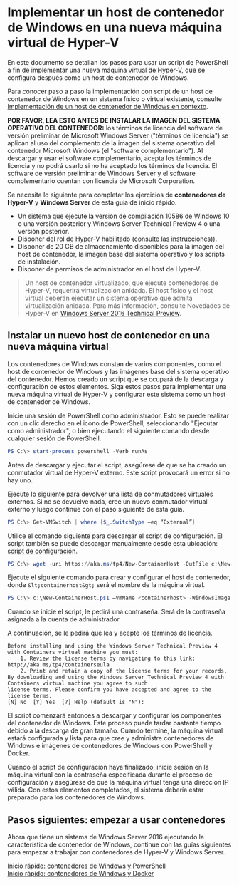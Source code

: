 # Implementar un host de contenedor de Windows en una nueva máquina virtual de Hyper-V

En este documento se detallan los pasos para usar un script de PowerShell a fin de implementar una nueva máquina virtual de Hyper-V, que se configura después como un host de contenedor de Windows.

Para conocer paso a paso la implementación con script de un host de contenedor de Windows en un sistema físico o virtual existente, consulte [Implementación de un host de contenedor de Windows en contexto](./inplace_setup.md).

**POR FAVOR, LEA ESTO ANTES DE INSTALAR LA IMAGEN DEL SISTEMA OPERATIVO DEL CONTENEDOR:** los términos de licencia del software de versión preliminar de Microsoft Windows Server ("términos de licencia") se aplican al uso del complemento de la imagen del sistema operativo del contenedor Microsoft Windows (el "software complementario"). Al descargar y usar el software complementario, acepta los términos de licencia y no podrá usarlo si no ha aceptado los términos de licencia. El software de versión preliminar de Windows Server y el software complementario cuentan con licencia de Microsoft Corporation.

Se necesita lo siguiente para completar los ejercicios de **contenedores de Hyper-V** y **Windows Server** de esta guía de inicio rápido.

* Un sistema que ejecute la versión de compilación 10586 de Windows 10 o una versión posterior y Windows Server Technical Preview 4 o una versión posterior.
* Disponer del rol de Hyper-V habilitado ([consulte las instrucciones](https://msdn.microsoft.com/virtualization/hyperv_on_windows/quick_start/walkthrough_install#UsingPowerShell))).
* Disponer de 20 GB de almacenamiento disponibles para la imagen del host de contenedor, la imagen base del sistema operativo y los scripts de instalación.
* Disponer de permisos de administrador en el host de Hyper-V.

> Un host de contenedor virtualizado, que ejecute contenedores de Hyper-V, requerirá virtualización anidada. El host físico y el host virtual deberán ejecutar un sistema operativo que admita virtualización anidada. Para más información, consulte Novedades de Hyper-V en [Windows Server 2016 Technical Preview](https://technet.microsoft.com/library/dn765471.aspx#BKMK_nested).

## Instalar un nuevo host de contenedor en una nueva máquina virtual

Los contenedores de Windows constan de varios componentes, como el host de contenedor de Windows y las imágenes base del sistema operativo del contenedor. Hemos creado un script que se ocupará de la descarga y configuración de estos elementos. Siga estos pasos para implementar una nueva máquina virtual de Hyper-V y configurar este sistema como un host de contenedor de Windows.

Inicie una sesión de PowerShell como administrador. Esto se puede realizar con un clic derecho en el icono de PowerShell, seleccionando "Ejecutar como administrador", o bien ejecutando el siguiente comando desde cualquier sesión de PowerShell.

``` powershell
PS C:\> start-process powershell -Verb runAs
```

Antes de descargar y ejecutar el script, asegúrese de que se ha creado un conmutador virtual de Hyper-V externo. Este script provocará un error si no hay uno.

Ejecute lo siguiente para devolver una lista de conmutadores virtuales externos. Si no se devuelve nada, cree un nuevo conmutador virtual externo y luego continúe con el paso siguiente de esta guía.

```powershell
PS C:\> Get-VMSwitch | where {$_.SwitchType –eq “External”}
```

Utilice el comando siguiente para descargar el script de configuración. El script también se puede descargar manualmente desde esta ubicación: [script de configuración](https://aka.ms/tp4/New-ContainerHost).

``` PowerShell
PS C:\> wget -uri https://aka.ms/tp4/New-ContainerHost -OutFile c:\New-ContainerHost.ps1
```

Ejecute el siguiente comando para crear y configurar el host de contenedor, donde `&lt;containerhost&gt;` será el nombre de la máquina virtual.

``` powershell
PS C:\> c:\New-ContainerHost.ps1 –VmName <containerhost> -WindowsImage ServerDatacenterCore -Hyperv
```

Cuando se inicie el script, le pedirá una contraseña. Será de la contraseña asignada a la cuenta de administrador.

A continuación, se le pedirá que lea y acepte los términos de licencia.

```
Before installing and using the Windows Server Technical Preview 4 with Containers virtual machine you must:
    1. Review the license terms by navigating to this link: http://aka.ms/tp4/containerseula
    2. Print and retain a copy of the license terms for your records.
By downloading and using the Windows Server Technical Preview 4 with Containers virtual machine you agree to such
license terms. Please confirm you have accepted and agree to the license terms.
[N] No  [Y] Yes  [?] Help (default is "N"):
```

El script comenzará entonces a descargar y configurar los componentes del contenedor de Windows. Este proceso puede tardar bastante tiempo debido a la descarga de gran tamaño. Cuando termine, la máquina virtual estará configurada y lista para que cree y administre contenedores de Windows e imágenes de contenedores de Windows con PowerShell y Docker.

Cuando el script de configuración haya finalizado, inicie sesión en la máquina virtual con la contraseña especificada durante el proceso de configuración y asegúrese de que la máquina virtual tenga una dirección IP válida. Con estos elementos completados, el sistema debería estar preparado para los contenedores de Windows.

## Pasos siguientes: empezar a usar contenedores

Ahora que tiene un sistema de Windows Server 2016 ejecutando la característica de contenedor de Windows, continúe con las guías siguientes para empezar a trabajar con contenedores de Hyper-V y Windows Server.

[Inicio rápido: contenedores de Windows y PowerShell](./manage_powershell.md)  
[Inicio rápido: contenedores de Windows y Docker](./manage_docker.md)




<!--HONumber=Jan16_HO2-->
